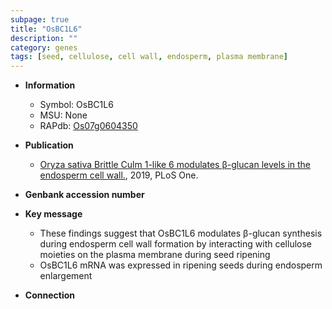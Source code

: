 ```yaml
---
subpage: true
title: "OsBC1L6"
description: ""
category: genes
tags: [seed, cellulose, cell wall, endosperm, plasma membrane]
---
```


* **Information**  
    + Symbol: OsBC1L6  
    + MSU: None  
    + RAPdb: [Os07g0604350](http://rapdb.dna.affrc.go.jp/viewer/gbrowse_details/irgsp1?name=Os07g0604350)  

* **Publication**  
    + [Oryza sativa Brittle Culm 1-like 6 modulates β-glucan levels in the endosperm cell wall.](http://www.ncbi.nlm.nih.gov/pubmed?term=Oryza+sativa+Brittle+Culm+1-like+6+modulates+β-glucan+levels+in+the+endosperm+cell+wall.%5BTitle%5D), 2019, PLoS One.

* **Genbank accession number**  

* **Key message**  
    + These findings suggest that OsBC1L6 modulates β-glucan synthesis during endosperm cell wall formation by interacting with cellulose moieties on the plasma membrane during seed ripening
    + OsBC1L6 mRNA was expressed in ripening seeds during endosperm enlargement

* **Connection**  



